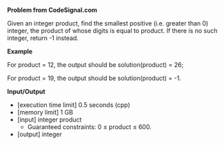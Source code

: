 **Problem from CodeSignal.com**

Given an integer product, find the smallest positive (i.e. greater than 0) integer, the product of whose digits is equal to product. If there is no such integer, return -1 instead.

**Example**

For product = 12, the output should be
solution(product) = 26;

For product = 19, the output should be
solution(product) = -1.

**Input/Output**

- [execution time limit] 0.5 seconds (cpp)
- [memory limit] 1 GB
- [input] integer product
    - Guaranteed constraints: 0 ≤ product ≤ 600.
- [output] integer